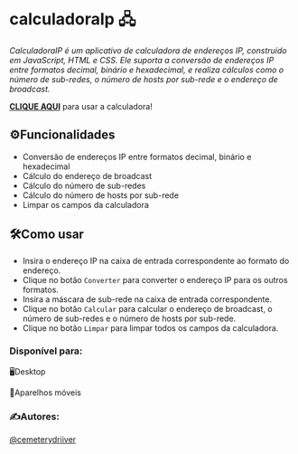 # calculadoraIp 🖧
_CalculadoraIP é um aplicativo de calculadora de endereços IP, construído em JavaScript, HTML e CSS. Ele suporta a conversão de endereços IP entre formatos decimal, binário e hexadecimal, e realiza cálculos como o número de sub-redes, o número de hosts por sub-rede e o endereço de broadcast._

__[CLIQUE AQUI](https://cemeterydriiver.github.io/calculadoraIp/)__ para usar a calculadora!

## ⚙️Funcionalidades
- Conversão de endereços IP entre formatos decimal, binário e hexadecimal
- Cálculo do endereço de broadcast
- Cálculo do número de sub-redes
- Cálculo do número de hosts por sub-rede
- Limpar os campos da calculadora

## 🛠️Como usar
- Insira o endereço IP na caixa de entrada correspondente ao formato do endereço.
- Clique no botão `Converter` para converter o endereço IP para os outros formatos.
- Insira a máscara de sub-rede na caixa de entrada correspondente.
- Clique no botão `Calcular` para calcular o endereço de broadcast, o número de sub-redes e o número de hosts por sub-rede.
- Clique no botão `Limpar` para limpar todos os campos da calculadora.

### Disponível para:
🖥️Desktop

📱Aparelhos móveis

### ✍️Autores:
[@cemeterydriiver](https://github.com/cemeterydriiver)
